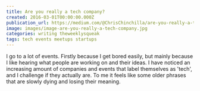 ```yaml
---
title: Are you really a tech company?
created: 2016-03-01T00:00:00.000Z
publication_url: https://medium.com/@ChrisChinchilla/are-you-really-a-tech-company-63e7b4ed54d4#.x547tw4zr
image: images/image-are-you-really-a-tech-company.jpg
categories: writing theweeklysqueak
tags: tech events meetups startups
---
```


I go to a lot of events. Firstly because I get bored easily, but mainly because I like hearing what people are working on and their ideas. I have noticed an increasing amount of companies and events that label themselves as 'tech', and I challenge if they actually are. To me it feels like some older phrases that are slowly dying and losing their meaning.
